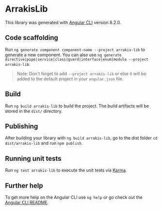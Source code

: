 # ArrakisLib

This library was generated with [Angular CLI](https://github.com/angular/angular-cli) version 8.2.0.

## Code scaffolding

Run `ng generate component component-name --project arrakis-lib` to generate a new component. You can also use `ng generate directive|pipe|service|class|guard|interface|enum|module --project arrakis-lib`.
> Note: Don't forget to add `--project arrakis-lib` or else it will be added to the default project in your `angular.json` file. 

## Build

Run `ng build arrakis-lib` to build the project. The build artifacts will be stored in the `dist/` directory.

## Publishing

After building your library with `ng build arrakis-lib`, go to the dist folder `cd dist/arrakis-lib` and run `npm publish`.

## Running unit tests

Run `ng test arrakis-lib` to execute the unit tests via [Karma](https://karma-runner.github.io).

## Further help

To get more help on the Angular CLI use `ng help` or go check out the [Angular CLI README](https://github.com/angular/angular-cli/blob/master/README.md).
